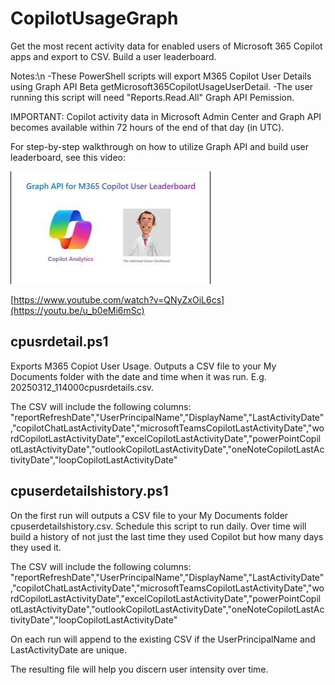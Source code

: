 # CopilotUsageGraph
Get the most recent activity data for enabled users of Microsoft 365 Copilot apps and export to CSV.  Build a user leaderboard.

Notes:\n
-These PowerShell scripts will export M365 Copilot User Details using Graph API Beta getMicrosoft365CopilotUsageUserDetail.
-The user running this script will need "Reports.Read.All" Graph API Pemission.

IMPORTANT:  Copilot activity data in Microsoft Admin Center and Graph API becomes available within 72 hours of the end of that day (in UTC).

For step-by-step walkthrough on how to utilize Graph API and build user leaderboard, see this video:

  ![](https://github.com/Hickey7737/CopilotUsageGraph/blob/main/vid%20thumb.png)
  
  [https://www.youtube.com/watch?v=QNyZxOiL6cs](https://youtu.be/u_b0eMi6mSc)
  
## cpusrdetail.ps1 ##
Exports M365 Copiot User Usage. Outputs a CSV file to your My Documents folder with the date and time when it was run.  E.g. 20250312_114000cpusrdetails.csv.

The CSV will include the following columns:
"reportRefreshDate","UserPrincipalName","DisplayName","LastActivityDate","copilotChatLastActivityDate","microsoftTeamsCopilotLastActivityDate","wordCopilotLastActivityDate","excelCopilotLastActivityDate","powerPointCopilotLastActivityDate","outlookCopilotLastActivityDate","oneNoteCopilotLastActivityDate","loopCopilotLastActivityDate"

## cpuserdetailshistory.ps1 ##
On the first run will outputs a CSV file to your My Documents folder cpuserdetailshistory.csv.  Schedule this script to run daily.  Over time will build a history of not just the last time they used Copilot but how many days they used it.  

The CSV will include the following columns:
"reportRefreshDate","UserPrincipalName","DisplayName","LastActivityDate","copilotChatLastActivityDate","microsoftTeamsCopilotLastActivityDate","wordCopilotLastActivityDate","excelCopilotLastActivityDate","powerPointCopilotLastActivityDate","outlookCopilotLastActivityDate","oneNoteCopilotLastActivityDate","loopCopilotLastActivityDate"

On each run will append to the existing CSV if the UserPrincipalName and LastActivityDate are unique.

The resulting file will help you discern user intensity over time. 

